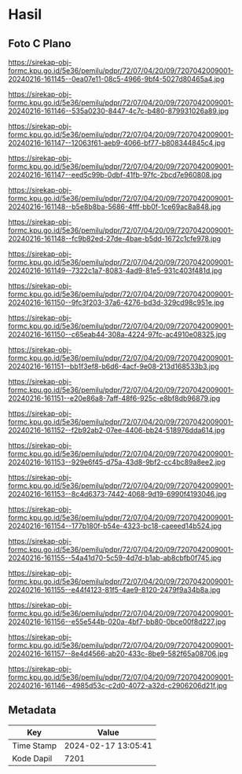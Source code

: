 # Hasil

## Foto C Plano

https://sirekap-obj-formc.kpu.go.id/5e36/pemilu/pdpr/72/07/04/20/09/7207042009001-20240216-161145--0ea07e11-08c5-4966-9bf4-5027d80465a4.jpg

https://sirekap-obj-formc.kpu.go.id/5e36/pemilu/pdpr/72/07/04/20/09/7207042009001-20240216-161146--535a0230-8447-4c7c-b480-879931026a89.jpg

https://sirekap-obj-formc.kpu.go.id/5e36/pemilu/pdpr/72/07/04/20/09/7207042009001-20240216-161147--12063f61-aeb9-4066-bf77-b808344845c4.jpg

https://sirekap-obj-formc.kpu.go.id/5e36/pemilu/pdpr/72/07/04/20/09/7207042009001-20240216-161147--eed5c99b-0dbf-41fb-97fc-2bcd7e960808.jpg

https://sirekap-obj-formc.kpu.go.id/5e36/pemilu/pdpr/72/07/04/20/09/7207042009001-20240216-161148--b5e8b8ba-5686-4fff-bb0f-1ce69ac8a848.jpg

https://sirekap-obj-formc.kpu.go.id/5e36/pemilu/pdpr/72/07/04/20/09/7207042009001-20240216-161148--fc9b82ed-27de-4bae-b5dd-1672c1cfe978.jpg

https://sirekap-obj-formc.kpu.go.id/5e36/pemilu/pdpr/72/07/04/20/09/7207042009001-20240216-161149--7322c1a7-8083-4ad9-81e5-931c403f481d.jpg

https://sirekap-obj-formc.kpu.go.id/5e36/pemilu/pdpr/72/07/04/20/09/7207042009001-20240216-161150--9fc3f203-37a6-4276-bd3d-329cd98c951e.jpg

https://sirekap-obj-formc.kpu.go.id/5e36/pemilu/pdpr/72/07/04/20/09/7207042009001-20240216-161150--c65eab44-308a-4224-97fc-ac4910e08325.jpg

https://sirekap-obj-formc.kpu.go.id/5e36/pemilu/pdpr/72/07/04/20/09/7207042009001-20240216-161151--bb1f3ef8-b6d6-4acf-9e08-213d168533b3.jpg

https://sirekap-obj-formc.kpu.go.id/5e36/pemilu/pdpr/72/07/04/20/09/7207042009001-20240216-161151--e20e86a8-7aff-48f6-925c-e8bf8db96879.jpg

https://sirekap-obj-formc.kpu.go.id/5e36/pemilu/pdpr/72/07/04/20/09/7207042009001-20240216-161152--f2b92ab2-07ee-4406-bb24-518976dda614.jpg

https://sirekap-obj-formc.kpu.go.id/5e36/pemilu/pdpr/72/07/04/20/09/7207042009001-20240216-161153--929e6f45-d75a-43d8-9bf2-cc4bc89a8ee2.jpg

https://sirekap-obj-formc.kpu.go.id/5e36/pemilu/pdpr/72/07/04/20/09/7207042009001-20240216-161153--8c4d6373-7442-4068-9d19-6990f4193046.jpg

https://sirekap-obj-formc.kpu.go.id/5e36/pemilu/pdpr/72/07/04/20/09/7207042009001-20240216-161154--177b180f-b54e-4323-bc18-caeeed14b524.jpg

https://sirekap-obj-formc.kpu.go.id/5e36/pemilu/pdpr/72/07/04/20/09/7207042009001-20240216-161155--54a41d70-5c59-4d7d-b1ab-ab8cbfb0f745.jpg

https://sirekap-obj-formc.kpu.go.id/5e36/pemilu/pdpr/72/07/04/20/09/7207042009001-20240216-161155--e44f4123-81f5-4ae9-8120-2479f9a34b8a.jpg

https://sirekap-obj-formc.kpu.go.id/5e36/pemilu/pdpr/72/07/04/20/09/7207042009001-20240216-161156--e55e544b-020a-4bf7-bb80-0bce00f8d227.jpg

https://sirekap-obj-formc.kpu.go.id/5e36/pemilu/pdpr/72/07/04/20/09/7207042009001-20240216-161157--8e4d4566-ab20-433c-8be9-582f65a08706.jpg

https://sirekap-obj-formc.kpu.go.id/5e36/pemilu/pdpr/72/07/04/20/09/7207042009001-20240216-161146--4985d53c-c2d0-4072-a32d-c2906206d21f.jpg


## Metadata

| Key        | Value               |
| ---------- | ------------------- |
| Time Stamp | 2024-02-17 13:05:41 |
| Kode Dapil | 7201                |



